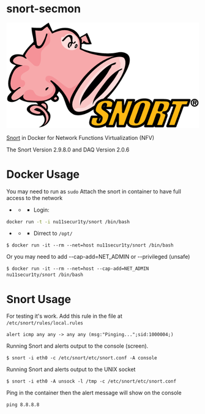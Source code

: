 # snort-secmon
![](https://github.com/nu11secur1ty/snort/blob/master/logo/586e6b2cc2d41da57a33ca0d.png)

[Snort](https://www.snort.org/) in Docker for Network Functions Virtualization (NFV)

The Snort Version 2.9.8.0 and DAQ Version 2.0.6

# Docker Usage
You may need to run as `sudo`
Attach the snort in container to have full access to the network

- - - Login:

```bash
docker run -t -i nu11secur1ty/snort /bin/bash
```
- - - Dirrect to `/opt/`
```
$ docker run -it --rm --net=host nu11secur1ty/snort /bin/bash
```

Or you may need to add --cap-add=NET_ADMIN or --privileged (unsafe)

```
$ docker run -it --rm --net=host --cap-add=NET_ADMIN nu11secur1ty/snort /bin/bash
```


# Snort Usage

For testing it's work. Add this rule in the file at `/etc/snort/rules/local.rules`

```
alert icmp any any -> any any (msg:"Pinging...";sid:1000004;)
```

Running Snort and alerts output to the console (screen).

```
$ snort -i eth0 -c /etc/snort/etc/snort.conf -A console
```

Running Snort and alerts output to the UNIX socket

```
$ snort -i eth0 -A unsock -l /tmp -c /etc/snort/etc/snort.conf
```

Ping in the container then the alert message will show on the console

```
ping 8.8.8.8
```
